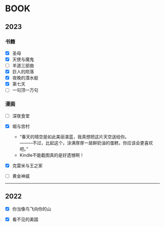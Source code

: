 # BOOK


## 2023
### 书籍<!-- {docsify-ignore} -->
- [x] 圣母
- [x] 天使与魔鬼
- [ ] 羊道三部曲
- [x] 巨人的陨落
- [x] 夜晚的潜水艇
- [x] 第七天
- [ ] 一句顶一万句

### 漫画<!-- {docsify-ignore} -->
- [ ] 深夜食堂
- [x] 堀与宫村<br>
    - “春天的晴空是如此美丽湛蓝，我真想把这片天空送给你。<br>
    ———不过，比起这个，涂满厚厚一层鲜奶油的蛋糕，你应该会更喜欢吧。”
    - Kindle不能截图真的是好遗憾啊！

- [x] 克雷米与王之家
- [ ] 黄金神威
---

## 2022
- [x] 你当像鸟飞向你的山
- [x] 看不见的美国




